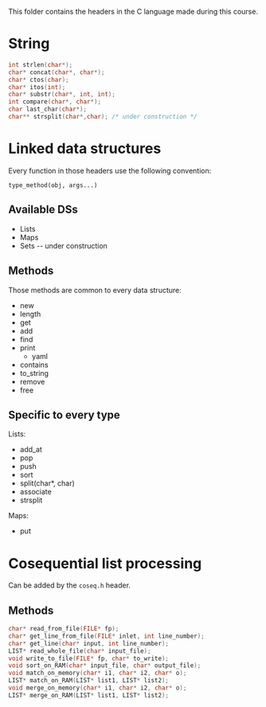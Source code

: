 This folder contains the headers in the C language made
during this course.

String
======

``` C
int strlen(char*);
char* concat(char*, char*);
char* ctos(char);
char* itos(int);
char* substr(char*, int, int);
int compare(char*, char*);
char last_char(char*);
char** strsplit(char*,char); /* under construction */
```

Linked data structures
======================

Every function in those headers use the following convention:

    type_method(obj, args...)

Available DSs
-------------

+ Lists
+ Maps
+ Sets -- under construction

Methods
-------

Those methods are common to every data structure:

+ new
+ length
+ get
+ add
+ find
+ print
  - yaml
+ contains
+ to_string
+ remove
+ free

Specific to every type
----------------------

Lists:

+ add_at
+ pop
+ push
+ sort
+ split(char*, char)
+ associate
+ strsplit

Maps:

+ put

Cosequential list processing
============================

Can be added by the `coseq.h` header. 

Methods
-------

``` C
char* read_from_file(FILE* fp);
char* get_line_from_file(FILE* inlet, int line_number);
char* get_line(char* input, int line_number);
LIST* read_whole_file(char* input_file);
void write_to_file(FILE* fp, char* to_write);
void sort_on_RAM(char* input_file, char* output_file);
void match_on_memory(char* i1, char* i2, char* o);
LIST* match_on_RAM(LIST* list1, LIST* list2);
void merge_on_memory(char* i1, char* i2, char* o);
LIST* merge_on_RAM(LIST* list1, LIST* list2);
```
